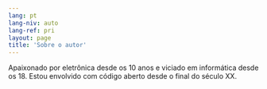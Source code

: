 ```yaml
---
lang: pt
lang-niv: auto
lang-ref: pri
layout: page
title: 'Sobre o autor'
---
```


Apaixonado por eletrônica desde os 10 anos e viciado em informática desde os 18.
Estou envolvido com código aberto desde o final do século XX.
